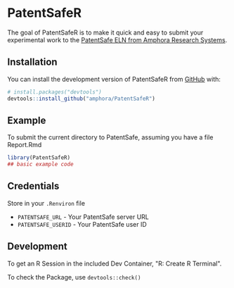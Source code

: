 
# PatentSafeR

<!-- badges: start -->
<!-- badges: end -->

The goal of PatentSafeR is to make it quick and easy to submit your experimental 
work to the [PatentSafe ELN from Amphora Research Systems](https://amphora-research.com). 

## Installation

You can install the development version of PatentSafeR from [GitHub](https://github.com/) with:

``` r
# install.packages("devtools")
devtools::install_github("amphora/PatentSafeR")
```

## Example

To submit the current directory to PatentSafe, assuming you have a file Report.Rmd

``` r
library(PatentSafeR)
## basic example code
```

## Credentials 

Store in your `.Renviron` file 
- `PATENTSAFE_URL` - Your PatentSafe server URL
- `PATENTSAFE_USERID` - Your PatentSafe user ID


## Development

To get an R Session in the included Dev Container, "R: Create R Terminal".

To check the Package, use `devtools::check()`


